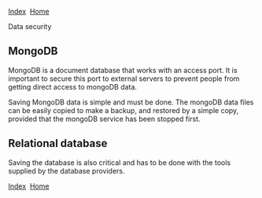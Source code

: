 [Index](index.html)  [Home](getting-started_home.html)

Data security

## MongoDB

MongoDB is a document database that works with an access port. It is important to secure this port to external servers to prevent people from getting direct access to mongoDB data.

Saving MongoDB data is simple and must be done. The mongoDB data files can be easily copied to make a backup, and restored by a simple copy, provided that the mongoDB service has been stopped first.

## Relational database

Saving the database is also critical and has to be done with the tools supplied by the database providers.

  

[Index](index.html)  [Home](getting-started_home.html)
